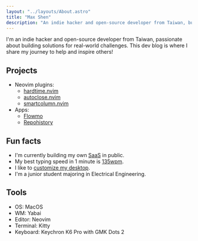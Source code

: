 ```yaml
---
layout: "../layouts/About.astro"
title: "Max Shen"
description: "An indie hacker and open-source developer from Taiwan, building solutions for real-world challenges. Explore Neovim plugins, SaaS projects, and dev insights here."
---
```


I'm an indie hacker and open-source developer from Taiwan, passionate about building solutions for real-world challenges. This dev blog is where I share my journey to help and inspire others!

## Projects

- Neovim plugins:
  - [hardtime.nvim](https://github.com/m4xshen/hardtime.nvim)
  - [autoclose.nvim](https://github.com/m4xshen/autoclose.nvim)
  - [smartcolumn.nvim](https://github.com/m4xshen/smartcolumn.nvim)
- Apps:
  - [Flowmo](https://flowmo.io?utm_source=m4xshen-dev)
  - [Repohistory](https://repohistory.com)

## Fun facts

- I'm currently building my own [SaaS](https://flowmo.io?utm_source=m4xshen-dev) in public.
- My best typing speed in 1 minute is [135wpm](https://monkeytype.com/profile/m4xshen).
- I like to [customize my desktop](https://github.com/m4xshen/dotfiles).
- I'm a junior student majoring in Electrical Engineering.

## Tools

- OS: MacOS
- WM: Yabai
- Editor: Neovim
- Terminal: Kitty
- Keyboard: Keychron K6 Pro with GMK Dots 2
